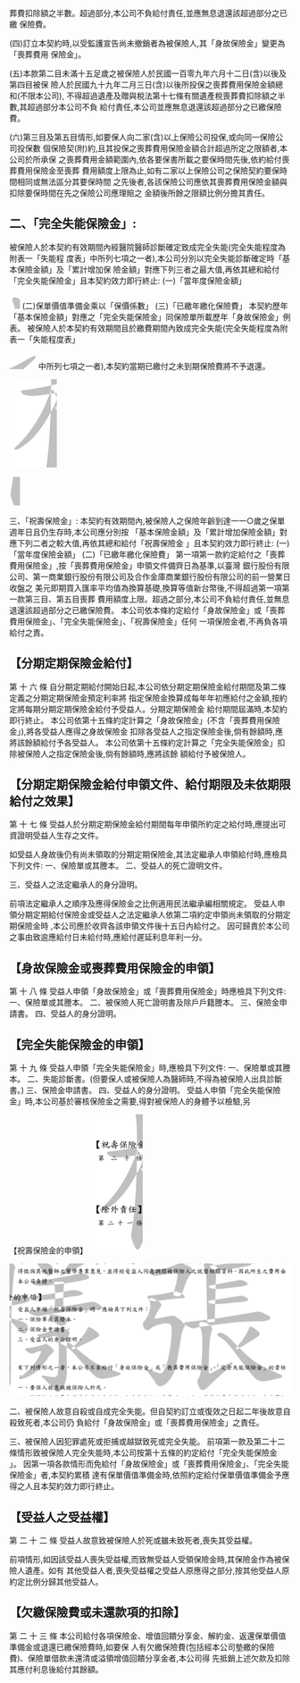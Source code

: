 葬費扣除額之半數。超過部分,本公司不負給付責任,並應無息退還該超過部分之已繳 保險費。

(四)訂立本契約時,以受監護宣告尚未撤銷者為被保險人,其「身故保險金」變更為「喪葬費用 保險金」。

(五)本款第二目未滿十五足歲之被保險人於民國一百零九年六月十二日(含)以後及第四目被保 險人於民國九十九年二月三日(含)以後所投保之喪葬費用保險金額總和(不限本公司), 不得超過遺產及贈與稅法第十七條有關遺產稅喪葬費扣除額之半數,其超過部分本公司不負 給付責任,本公司並應無息退還該超過部分之已繳保險費。

(六)第三目及第五目情形,如要保人向二家(含)以上保險公司投保,或向同一保險公司投保數 個保險契(附)約,且其投保之喪葬費用保險金額合計超過所定之限額者,本公司於所承保 之喪葬費用金額範圍內,依各要保書所載之要保時間先後,依約給付喪葬費用保險金至喪葬 費用額度上限為止,如有二家以上保險公司之保險契約要保時間相同或無法區分其要保時間 之先後者,各該保險公司應依其喪葬費用保險金額與扣除要保時間在先之保險公司應理賠之 金額後所餘之限額比例分擔其責任。

## 二、「完全失能保險金」:

被保險人於本契約有效期間內經醫院醫師診斷確定致成完全失能(完全失能程度為附表一「失能程 度表」中所列七項之一者),本公司分別以完全失能診斷確定時「基本保險金額」及「累計增加保 險金額」對應下列三者之最大值,再依其總和給付「完全失能保險金」且本契約效力即行終止: (一)「當年度保險金額」

![0_image_0.png](0_image_0.png) (二)保單價值準備金乘以「保價係數」 (三)「已繳年繳化保險費」 本契約歷年「基本保險金額」對應之「完全失能保險金」同保險單所載歷年「身故保險金」例表。 被保險人於本契約有效期間且於繳費期間內致成完全失能(完全失能程度為附表一「失能程度表」

![0_image_2.png](0_image_2.png) 中所列七項之一者),本契約當期已繳付之未到期保險費將不予退還。

![0_image_1.png](0_image_1.png)

![0_image_3.png](0_image_3.png)

三、「祝壽保險金」:
本契約有效期間內,被保險人之保險年齡到達一一○歲之保單週年日且仍生存時,本公司應分別按 「基本保險金額」及「累計增加保險金額」對應下列二者之較大值,再依其總和給付「祝壽保險金 」且本契約效力即行終止: (一)「當年度保險金額」 (二)「已繳年繳化保險費」
第一項第一款約定給付之「喪葬費用保險金」,按「喪葬費用保險金」申領文件備齊日為基準,以臺灣 銀行股份有限公司、第一商業銀行股份有限公司及合作金庫商業銀行股份有限公司的前一營業日收盤之 美元即期買入匯率平均值為換算基礎,換算等值新台幣後,不得超過第一項第一款第三目、第五目喪葬 費用額度上限。超過之部分,本公司不負給付責任,並無息退還該超過部分之已繳保險費。 本公司依本條約定給付「身故保險金」或「喪葬費用保險金」、「完全失能保險金」、「祝壽保險金」任何 一項保險金者,不再負各項給付之責。

## 【分期定期保險金給付】

第 十 六 條 自分期定期給付開始日起,本公司依分期定期保險金給付期間及第二條定義之分期定期保險金預定利率將 指定保險金換算成每年年初應給付之金額,按約定將每期分期定期保險金給付予受益人。分期定期保險金 給付期間屆滿時,本契約即行終止。 本公司依第十五條約定計算之「身故保險金」(不含「喪葬費用保險金」),將各受益人應得之身故保險金 扣除各受益人之指定保險金後,倘有餘額時,應將該餘額給付予各受益人。 本公司依第十五條約定計算之「完全失能保險金」扣除被保險人之指定保險金後,倘有餘額時,應將該餘 額給付予被保險人。

## 【分期定期保險金給付申領文件、給付期限及未依期限給付之效果】

第 十 七 條 受益人於分期定期保險金給付期間每年申領所約定之給付時,應提出可資證明受益人生存之文件。

如受益人身故後仍有尚未領取的分期定期保險金,其法定繼承人申領給付時,應檢具下列文件: 一、保險單或其謄本。 二、受益人的死亡證明文件。

三、受益人之法定繼承人的身分證明。

前項法定繼承人之順序及應得保險金之比例適用民法繼承編相關規定。 受益人申領分期定期給付保險金或受益人之法定繼承人依第二項約定申領尚未領取的分期定期保險金時 ,本公司應於收齊各該申領文件後十五日內給付之。 因可歸責於本公司之事由致逾應給付日未給付時,應給付遲延利息年利一分。

## 【身故保險金或喪葬費用保險金的申領】

第 十 八 條 受益人申領「身故保險金」或「喪葬費用保險金」時應檢具下列文件:
一、保險單或其謄本。 二、被保險人死亡證明書及除戶戶籍謄本。 三、保險金申請書。 四、受益人的身分證明。

## 【完全失能保險金的申領】

第 十 九 條 受益人申領「完全失能保險金」時,應檢具下列文件:
一、保險單或其謄本。 二、失能診斷書。(但要保人或被保險人為醫師時,不得為被保險人出具診斷書。) 三、保險金申請書。 四、受益人的身分證明。 受益人申領「完全失能保險金」時,本公司基於審核保險金之需要,得對被保險人的身體予以檢驗,另

【祝壽保險金的申領】 ![1_image_1.png](1_image_1.png)

![1_image_0.png](1_image_0.png)

二、被保險人故意自殺或自成完全失能。但自契約訂立或復效之日起二年後故意自殺致死者,本公司仍 負給付「身故保險金」或「喪葬費用保險金」之責任。

三、被保險人因犯罪處死或拒捕或越獄致死或完全失能。 前項第一款及第二十二條情形致被保險人完全失能時,本公司按第十五條的約定給付「完全失能保險金 」。 因第一項各款情形而免給付「身故保險金」或「喪葬費用保險金」、「完全失能保險金」者,本契約累積 達有保單價值準備金時,依照約定給付保單價值準備金予應得之人且本契約效力即行終止。

## 【受益人之受益權】

第 二 十 二 條 受益人故意致被保險人於死或雖未致死者,喪失其受益權。

前項情形,如因該受益人喪失受益權,而致無受益人受領保險金時,其保險金作為被保險人遺產。如有 其他受益人者,喪失受益權之受益人原應得之部分,按其他受益人原約定比例分歸其他受益人。

## 【欠繳保險費或未還款項的扣除】

第 二 十 三 條 本公司給付各項保險金、增值回饋分享金、解約金、返還保單價值準備金或退還已繳保險費時,如要保 人有欠繳保險費(包括經本公司墊繳的保險費)、保險單借款未還清或溢領增值回饋分享金者,本公司得 先抵銷上述欠款及扣除其應付利息後給付其餘額。